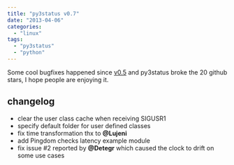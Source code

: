 ```yaml
---
title: "py3status v0.7"
date: "2013-04-06"
categories: 
  - "linux"
tags: 
  - "py3status"
  - "python"
---
```


Some cool bugfixes happened since [v0.5](http://www.ultrabug.fr/py3status-v0-5/) and py3status broke the 20 github stars, I hope people are enjoying it.

## changelog

- clear the user class cache when receiving SIGUSR1
- specify default folder for user defined classes
- fix time transformation thx to **@Lujeni**
- add Pingdom checks latency example module
- fix issue #2 reported by **@Detegr** which caused the clock to drift on some use cases
